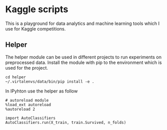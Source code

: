 Kaggle scripts
==============

This is a playground for data analytics and machine learning tools which I use for Kaggle competitions. 


Helper
------

The helper module can be used in different projects to run experiments on preprocessed data. 
Install the module with pip to the environment which is used for the project.

```
cd helper
~/.virtalenvs/data/bin/pip install -e .
```

In IPyhton use the helper as follow

```
# autoreload module
%load_ext autoreload
%autoreload 2

import AutoClassifiers
AutoClassifiers.run(X_train, train.Survived, n_folds)
```
